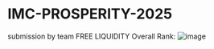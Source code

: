 # IMC-PROSPERITY-2025
submission by team FREE LIQUIDITY
Overall Rank:
![image](https://github.com/user-attachments/assets/10c9de3c-548a-4c32-bb39-9c3309b1bdee)

